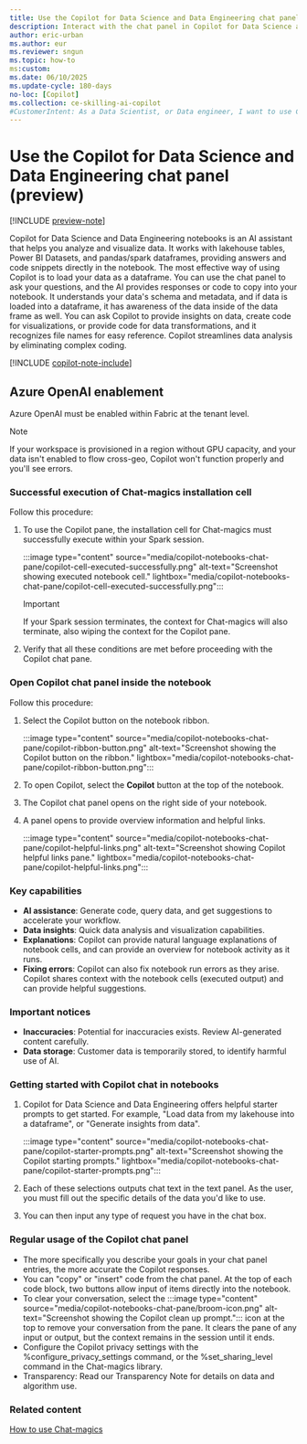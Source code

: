 ```yaml
---
title: Use the Copilot for Data Science and Data Engineering chat panel (preview)
description: Interact with the chat panel in Copilot for Data Science and Data Engineering.
author: eric-urban
ms.author: eur
ms.reviewer: sngun
ms.topic: how-to
ms:custom:
ms.date: 06/10/2025
ms.update-cycle: 180-days
no-loc: [Copilot]
ms.collection: ce-skilling-ai-copilot
#CustomerIntent: As a Data Scientist, or Data engineer, I want to use Copilot for Data Science and Data Engineering to increase my productivity and help answer questions I have about my data to use with notebooks.
---
```


# Use the Copilot for Data Science and Data Engineering chat panel (preview)

[!INCLUDE [preview-note](../includes/feature-preview-note.md)]

Copilot for Data Science and Data Engineering notebooks is an AI assistant that helps you analyze and visualize data. It works with lakehouse tables, Power BI Datasets, and pandas/spark dataframes, providing answers and code snippets directly in the notebook. The most effective way of using Copilot is to load your data as a dataframe. You can use the chat panel to ask your questions, and the AI provides responses or code to copy into your notebook. It understands your data's schema and metadata, and if data is loaded into a dataframe, it has awareness of the data inside of the data frame as well. You can ask Copilot to provide insights on data, create code for visualizations, or provide code for data transformations, and it recognizes file names for easy reference. Copilot streamlines data analysis by eliminating complex coding.

[!INCLUDE [copilot-note-include](../includes/copilot-note-include.md)]

## Azure OpenAI enablement

Azure OpenAI must be enabled within Fabric at the tenant level.

> [!NOTE]
> If your workspace is provisioned in a region without GPU capacity, and your data isn't enabled to flow cross-geo, Copilot won't function properly and you'll see errors.

### Successful execution of Chat-magics installation cell

Follow this procedure:

1. To use the Copilot pane, the installation cell for Chat-magics must successfully execute within your Spark session.

    :::image type="content" source="media/copilot-notebooks-chat-pane/copilot-cell-executed-successfully.png" alt-text="Screenshot showing executed notebook cell." lightbox="media/copilot-notebooks-chat-pane/copilot-cell-executed-successfully.png":::

    >[!IMPORTANT]
    > If your Spark session terminates, the context for Chat-magics will also terminate, also wiping the context for the Copilot pane.

1. Verify that all these conditions are met before proceeding with the Copilot chat pane.

### Open Copilot chat panel inside the notebook

Follow this procedure:

1. Select the Copilot button on the notebook ribbon.

    :::image type="content" source="media/copilot-notebooks-chat-pane/copilot-ribbon-button.png" alt-text="Screenshot showing the Copilot button on the ribbon." lightbox="media/copilot-notebooks-chat-pane/copilot-ribbon-button.png":::

1. To open Copilot, select the **Copilot** button at the top of the notebook.
1. The Copilot chat panel opens on the right side of your notebook.
1. A panel opens to provide overview information and helpful links.

    :::image type="content" source="media/copilot-notebooks-chat-pane/copilot-helpful-links.png" alt-text="Screenshot showing Copilot helpful links pane." lightbox="media/copilot-notebooks-chat-pane/copilot-helpful-links.png":::

### Key capabilities

- **AI assistance**: Generate code, query data, and get suggestions to accelerate your workflow.
- **Data insights**: Quick data analysis and visualization capabilities.
- **Explanations**: Copilot can provide natural language explanations of notebook cells, and can provide an overview for notebook activity as it runs.
- **Fixing errors**: Copilot can also fix notebook run errors as they arise. Copilot shares context with the notebook cells (executed output) and can provide helpful suggestions.

### Important notices

- **Inaccuracies**: Potential for inaccuracies exists. Review AI-generated content carefully.
- **Data storage**: Customer data is temporarily stored, to identify harmful use of AI.

### Getting started with Copilot chat in notebooks

1. Copilot for Data Science and Data Engineering offers helpful starter prompts to get started. For example, "Load data from my lakehouse into a dataframe", or "Generate insights from data".

    :::image type="content" source="media/copilot-notebooks-chat-pane/copilot-starter-prompts.png" alt-text="Screenshot showing the Copilot starting prompts." lightbox="media/copilot-notebooks-chat-pane/copilot-starter-prompts.png":::

1. Each of these selections outputs chat text in the text panel. As the user, you must fill out the specific details of the data you'd like to use.
1. You can then input any type of request you have in the chat box.

### Regular usage of the Copilot chat panel

- The more specifically you describe your goals in your chat panel entries, the more accurate the Copilot responses.
- You can "copy" or "insert" code from the chat panel. At the top of each code block, two buttons allow input of items directly into the notebook.
- To clear your conversation, select the :::image type="content" source="media/copilot-notebooks-chat-pane/broom-icon.png" alt-text="Screenshot showing the Copilot clean up prompt."::: icon at the top to remove your conversation from the pane. It clears the pane of any input or output, but the context remains in the session until it ends.
- Configure the Copilot privacy settings with the %configure_privacy_settings command, or the %set_sharing_level command in the Chat-magics library.
- Transparency: Read our Transparency Note for details on data and algorithm use.

### Related content

[How to use Chat-magics](./copilot-notebooks-chat-magics.md)
